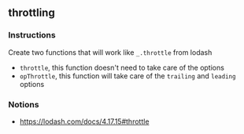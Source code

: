 ## throttling

### Instructions

Create two functions that will work like `_.throttle` from lodash
- `throttle`, this function doesn't need to take care of the options
- `opThrottle`, this function will take care of
  the `trailing` and `leading` options


### Notions

- https://lodash.com/docs/4.17.15#throttle